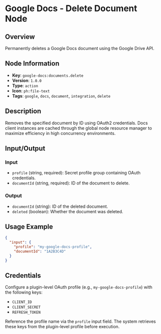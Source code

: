 # Google Docs - Delete Document Node

## Overview
Permanently deletes a Google Docs document using the Google Drive API.

## Node Information
- **Key**: `google-docs:documents.delete`
- **Version**: `1.0.0`
- **Type**: `action`
- **Icon**: `ph:file-text`
- **Tags**: `google`, `docs`, `document`, `integration`, `delete`

## Description
Removes the specified document by ID using OAuth2 credentials. Docs client instances are cached through the global node resource manager to maximize efficiency in high concurrency environments.

## Input/Output
### Input
- `profile` (string, required): Secret profile group containing OAuth credentials.
- `documentId` (string, required): ID of the document to delete.

### Output
- `documentId` (string): ID of the deleted document.
- `deleted` (boolean): Whether the document was deleted.

## Usage Example
```json
{
  "input": {
    "profile": "my-google-docs-profile",
    "documentId": "1A2B3C4D"
  }
}
```

## Credentials
Configure a plugin-level OAuth profile (e.g., `my-google-docs-profile`) with the following keys:

- `CLIENT_ID`
- `CLIENT_SECRET`
- `REFRESH_TOKEN`

Reference the profile name via the `profile` input field. The system retrieves these keys from the plugin-level profile before execution.
